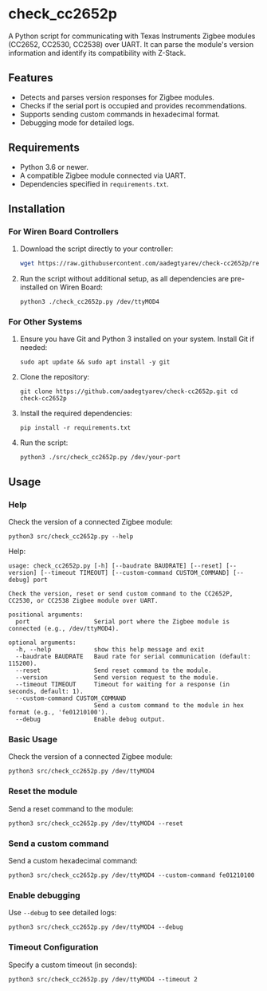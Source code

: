 # check_cc2652p

A Python script for communicating with Texas Instruments Zigbee modules (CC2652, CC2530, CC2538) over UART. It can parse the module's version information and identify its compatibility with Z-Stack.

## Features
- Detects and parses version responses for Zigbee modules.
- Checks if the serial port is occupied and provides recommendations.
- Supports sending custom commands in hexadecimal format.
- Debugging mode for detailed logs.

## Requirements
- Python 3.6 or newer.
- A compatible Zigbee module connected via UART.
- Dependencies specified in `requirements.txt`.

## Installation  
### For Wiren Board Controllers 
1. Download the script directly to your controller: 
    ```bash
    wget https://raw.githubusercontent.com/aadegtyarev/check-cc2652p/refs/heads/main/src/check_cc2652p.py
    ```

2. Run the script without additional setup, as all dependencies are pre-installed on Wiren Board:     
    ```
    python3 ./check_cc2652p.py /dev/ttyMOD4
    ```   

### For Other Systems

1. Ensure you have Git and Python 3 installed on your system. Install Git if needed:   
   
    ```
    sudo apt update && sudo apt install -y git
    ```
    
2. Clone the repository:        
    ```
    git clone https://github.com/aadegtyarev/check-cc2652p.git cd check-cc2652p
    ```
    
3. Install the required dependencies:        
    ```
    pip install -r requirements.txt    
    ```
    
4. Run the script:        
    ```
    python3 ./src/check_cc2652p.py /dev/your-port
    ```

## Usage

### Help

Check the version of a connected Zigbee module:

```
python3 src/check_cc2652p.py --help
```

Help:
```
usage: check_cc2652p.py [-h] [--baudrate BAUDRATE] [--reset] [--version] [--timeout TIMEOUT] [--custom-command CUSTOM_COMMAND] [--debug] port

Check the version, reset or send custom command to the CC2652P, CC2530, or CC2538 Zigbee module over UART.

positional arguments:
  port                  Serial port where the Zigbee module is connected (e.g., /dev/ttyMOD4).

optional arguments:
  -h, --help            show this help message and exit
  --baudrate BAUDRATE   Baud rate for serial communication (default: 115200).
  --reset               Send reset command to the module.
  --version             Send version request to the module.
  --timeout TIMEOUT     Timeout for waiting for a response (in seconds, default: 1).
  --custom-command CUSTOM_COMMAND
                        Send a custom command to the module in hex format (e.g., 'fe01210100').
  --debug               Enable debug output.
```

### Basic Usage

Check the version of a connected Zigbee module:

```
python3 src/check_cc2652p.py /dev/ttyMOD4
```

### Reset the module

Send a reset command to the module:

```
python3 src/check_cc2652p.py /dev/ttyMOD4 --reset
```

### Send a custom command

Send a custom hexadecimal command:

```
python3 src/check_cc2652p.py /dev/ttyMOD4 --custom-command fe01210100
```

### Enable debugging

Use `--debug` to see detailed logs:

```
python3 src/check_cc2652p.py /dev/ttyMOD4 --debug
```

### Timeout Configuration

Specify a custom timeout (in seconds):

```
python3 src/check_cc2652p.py /dev/ttyMOD4 --timeout 2
```

